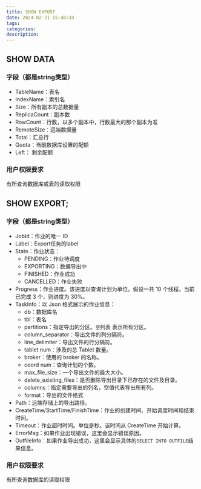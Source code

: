 ```yaml
---
title: SHOW EXPORT
date: 2024-02-21 15:48:33
tags:
categories:
description:
---
```



## SHOW DATA

### 字段（都是string类型）

* TableName：表名
* IndexName：索引名
* Size：所有副本的总数据量
* ReplicaCount：副本数
* RowCount：行数，以多个副本中，行数最大的那个副本为准
* RemoteSize：远端数据量
* Total：汇总行
* Quota：当前数据库设置的配额
* Left： 剩余配额

### 用户权限要求

有所查询数据库或表的读取权限

## SHOW EXPORT;

### 字段（都是string类型）

* JobId：作业的唯一 ID
* Label：Export任务的label
* State：作业状态：
  * PENDING：作业待调度
  * EXPORTING：数据导出中
  * FINISHED：作业成功
  * CANCELLED：作业失败
* Progress：作业进度。该进度以查询计划为单位。假设一共 10 个线程，当前已完成 3 个，则进度为 30%。
* TaskInfo：以 Json 格式展示的作业信息：
  * db：数据库名
  * tbl：表名
  * partitions：指定导出的分区。`空`列表 表示所有分区。
  * column_separator：导出文件的列分隔符。
  * line_delimiter：导出文件的行分隔符。
  * tablet num：涉及的总 Tablet 数量。
  * broker：使用的 broker 的名称。
  * coord num：查询计划的个数。
  * max_file_size：一个导出文件的最大大小。
  * delete_existing_files：是否删除导出目录下已存在的文件及目录。
  * columns：指定需要导出的列名，空值代表导出所有列。
  * format：导出的文件格式
* Path：远端存储上的导出路径。
* CreateTime/StartTime/FinishTime：作业的创建时间、开始调度时间和结束时间。
* Timeout：作业超时时间。单位是秒。该时间从 CreateTime 开始计算。
* ErrorMsg：如果作业出现错误，这里会显示错误原因。
* OutfileInfo：如果作业导出成功，这里会显示具体的`SELECT INTO OUTFILE`结果信息。

### 用户权限要求

有所查询数据库的读取权限